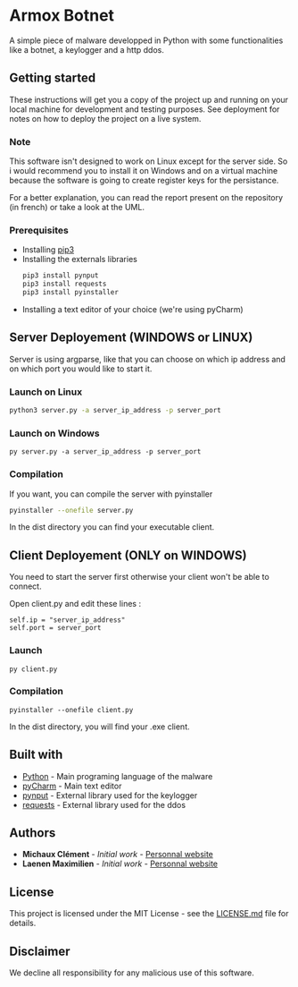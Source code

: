 # Armox Botnet

A simple piece of malware developped in Python with some functionalities like a botnet, a keylogger and a http ddos.

## Getting started
These instructions will get you a copy of the project up and running on your local machine for development and testing purposes. See deployment for notes on how to deploy the project on a live system.

### Note
This software isn't designed to work on Linux except for the server side. So i would recommend you to install it on Windows and on a virtual machine because the software is going to create register keys for the persistance.

For a better explanation, you can read the report present on the repository (in french) or take a look at the UML.

### Prerequisites
- Installing [pip3](https://vgkits.org/blog/pip3-windows-howto/)
- Installing the externals libraries
	```bash
	pip3 install pynput
	pip3 install requests
	pip3 install pyinstaller
	```
- Installing a text editor of your choice (we're using pyCharm)

## Server Deployement (WINDOWS or LINUX)
Server is using argparse, like that you can choose on which ip address and on which port you would like to start it.

### Launch on Linux
```bash
python3 server.py -a server_ip_address -p server_port
```

### Launch on Windows
```batch
py server.py -a server_ip_address -p server_port
```

### Compilation
If you want, you can compile the server with pyinstaller
```bash
pyinstaller --onefile server.py
```
In the dist directory you can find your executable client.

## Client Deployement (ONLY on WINDOWS)
You need to start the server first otherwise your client won't be able to connect.

Open client.py and edit these lines :
```python3
self.ip = "server_ip_address"
self.port = server_port
```

### Launch
```batch
py client.py
```

### Compilation
```batch
pyinstaller --onefile client.py
```
In the dist directory, you will find your .exe client.

## Built with
* [Python](https://www.python.org/) - Main programing language of the malware
* [pyCharm](https://www.jetbrains.com/fr-fr/pycharm/) - Main text editor
* [pynput](https://pypi.org/project/pynput/) - External library used for the keylogger
* [requests](https://requests.readthedocs.io/en/master/) - External library used for the ddos

## Authors
* **Michaux Clément** - *Initial work* - [Personnal website](https://www.clement-michaux.be)
* **Laenen Maximilien** - *Initial work* - [Personnal website](https://www.maximilien-laenen.be)

## License
This project is licensed under the MIT License - see the [LICENSE.md](https://github.com/MaxBresil/armox_botnet/blob/master/LICENSE.md) file for details.

## Disclaimer
We decline all responsibility for any malicious use of this software.
